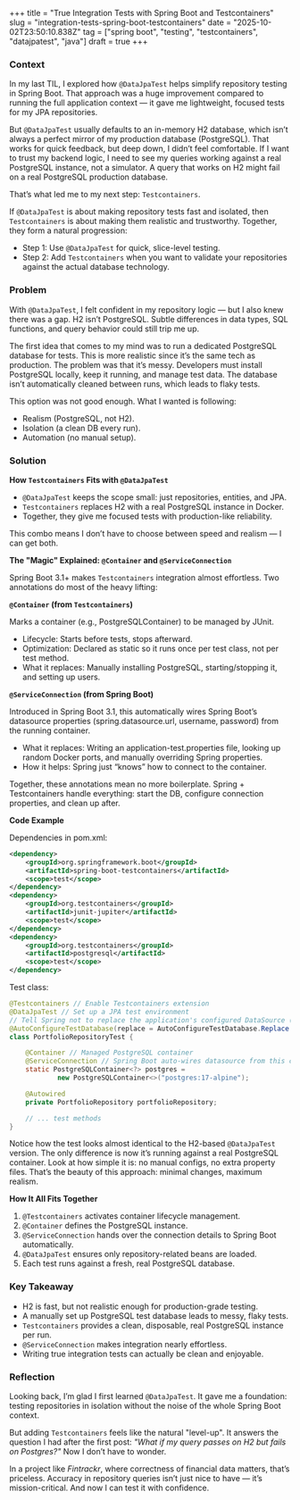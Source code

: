 +++
title = "True Integration Tests with Spring Boot and Testcontainers"
slug = "integration-tests-spring-boot-testcontainers"
date = "2025-10-02T23:50:10.838Z"
tag = ["spring boot", "testing", "testcontainers", "datajpatest", "java"]
draft = true
+++

### Context

In my last TIL, I explored how `@DataJpaTest` helps simplify repository testing in Spring Boot. That approach was a huge improvement compared to running the full application context — it gave me lightweight, focused tests for my JPA repositories.

But `@DataJpaTest` usually defaults to an in-memory H2 database, which isn’t always a perfect mirror of my production database (PostgreSQL). That works for quick feedback, but deep down, I didn’t feel comfortable. If I want to trust my backend logic, I need to see my queries working against a real PostgreSQL instance, not a simulator. A query that works on H2 might fail on a real PostgreSQL production database.

That’s what led me to my next step: `Testcontainers`.

If `@DataJpaTest` is about making repository tests fast and isolated, then `Testcontainers` is about making them realistic and trustworthy. Together, they form a natural progression:
- Step 1: Use `@DataJpaTest` for quick, slice-level testing.
- Step 2: Add `Testcontainers` when you want to validate your repositories against the actual database technology.

### Problem

With `@DataJpaTest`, I felt confident in my repository logic — but I also knew there was a gap. H2 isn’t PostgreSQL. Subtle differences in data types, SQL functions, and query behavior could still trip me up.

The first idea that comes to my mind was to run a dedicated PostgreSQL database for tests. This is more realistic since it’s the same tech as production. The problem was that it’s messy. Developers must install PostgreSQL locally, keep it running, and manage test data. The database isn’t automatically cleaned between runs, which leads to flaky tests.

This option was not good enough. What I wanted is following:
- Realism (PostgreSQL, not H2).
- Isolation (a clean DB every run).
- Automation (no manual setup).

### Solution

**How `Testcontainers` Fits with `@DataJpaTest`**

- `@DataJpaTest` keeps the scope small: just repositories, entities, and JPA.
- `Testcontainers` replaces H2 with a real PostgreSQL instance in Docker.
- Together, they give me focused tests with production-like reliability.

This combo means I don’t have to choose between speed and realism — I can get both.

**The "Magic" Explained: `@Container` and `@ServiceConnection`**

Spring Boot 3.1+ makes `Testcontainers` integration almost effortless. Two annotations do most of the heavy lifting:

**`@Container` (from `Testcontainers`)**

Marks a container (e.g., PostgreSQLContainer) to be managed by JUnit.
- Lifecycle: Starts before tests, stops afterward.
- Optimization: Declared as static so it runs once per test class, not per test method.
- What it replaces: Manually installing PostgreSQL, starting/stopping it, and setting up users.

**`@ServiceConnection` (from Spring Boot)**

Introduced in Spring Boot 3.1, this automatically wires Spring Boot’s datasource properties (spring.datasource.url, username, password) from the running container.
- What it replaces: Writing an application-test.properties file, looking up random Docker ports, and manually overriding Spring properties.
- How it helps: Spring just “knows” how to connect to the container.

Together, these annotations mean no more boilerplate. Spring + Testcontainers handle everything: start the DB, configure connection properties, and clean up after.

**Code Example**

Dependencies in pom.xml:

```xml
<dependency>
    <groupId>org.springframework.boot</groupId>
    <artifactId>spring-boot-testcontainers</artifactId>
    <scope>test</scope>
</dependency>
<dependency>
    <groupId>org.testcontainers</groupId>
    <artifactId>junit-jupiter</artifactId>
    <scope>test</scope>
</dependency>
<dependency>
    <groupId>org.testcontainers</groupId>
    <artifactId>postgresql</artifactId>
    <scope>test</scope>
</dependency>
```

Test class:

```java
@Testcontainers // Enable Testcontainers extension
@DataJpaTest // Set up a JPA test environment
// Tell Spring not to replace the application's configured DataSource (the real database)
@AutoConfigureTestDatabase(replace = AutoConfigureTestDatabase.Replace.NONE)
class PortfolioRepositoryTest {

    @Container // Managed PostgreSQL container
    @ServiceConnection // Spring Boot auto-wires datasource from this container
    static PostgreSQLContainer<?> postgres =
            new PostgreSQLContainer<>("postgres:17-alpine");

    @Autowired
    private PortfolioRepository portfolioRepository;

    // ... test methods
}
```

Notice how the test looks almost identical to the H2-based `@DataJpaTest` version. The only difference is now it’s running against a real PostgreSQL container. Look at how simple it is: no manual configs, no extra property files. That’s the beauty of this approach: minimal changes, maximum realism.

**How It All Fits Together**
1. `@Testcontainers` activates container lifecycle management.
2. `@Container` defines the PostgreSQL instance.
3. `@ServiceConnection` hands over the connection details to Spring Boot automatically.
4. `@DataJpaTest` ensures only repository-related beans are loaded.
5. Each test runs against a fresh, real PostgreSQL database.

### Key Takeaway ###

- H2 is fast, but not realistic enough for production-grade testing.
- A manually set up PostgreSQL test database leads to messy, flaky tests.
- `Testcontainers` provides a clean, disposable, real PostgreSQL instance per run.
- `@ServiceConnection` makes integration nearly effortless.
- Writing true integration tests can actually be clean and enjoyable.

### Reflection ###

Looking back, I’m glad I first learned `@DataJpaTest`. It gave me a foundation: testing repositories in isolation without the noise of the whole Spring Boot context.

But adding `Testcontainers` feels like the natural "level-up". It answers the question I had after the first post: *"What if my query passes on H2 but fails on Postgres?"* Now I don’t have to wonder.

In a project like *Fintrackr*, where correctness of financial data matters, that’s priceless. Accuracy in repository queries isn’t just nice to have — it’s mission-critical. And now I can test it with confidence.